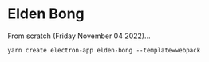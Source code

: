 # Elden Bong

From scratch (Friday November 04 2022)...

```
yarn create electron-app elden-bong --template=webpack
```
